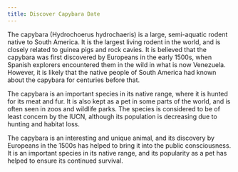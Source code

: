 ```yaml
---
title: Discover Capybara Date
---
```


The capybara (Hydrochoerus hydrochaeris) is a large, semi-aquatic rodent native to South America. It is the largest living rodent in the world, and is closely related to guinea pigs and rock cavies. It is believed that the capybara was first discovered by Europeans in the early 1500s, when Spanish explorers encountered them in the wild in what is now Venezuela. However, it is likely that the native people of South America had known about the capybara for centuries before that.

The capybara is an important species in its native range, where it is hunted for its meat and fur. It is also kept as a pet in some parts of the world, and is often seen in zoos and wildlife parks. The species is considered to be of least concern by the IUCN, although its population is decreasing due to hunting and habitat loss.

The capybara is an interesting and unique animal, and its discovery by Europeans in the 1500s has helped to bring it into the public consciousness. It is an important species in its native range, and its popularity as a pet has helped to ensure its continued survival.